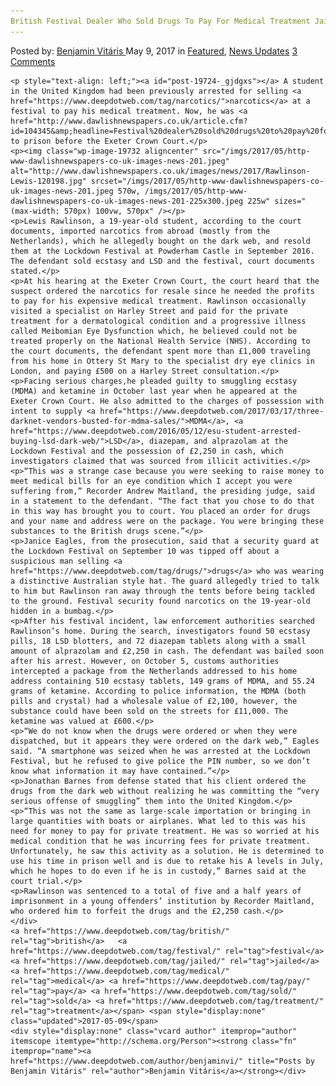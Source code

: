 ```yaml
---
British Festival Dealer Who Sold Drugs To Pay For Medical Treatment Jailed"
---
```

<article class="post-listing post-19724 post type-post status-publish format-standard has-post-thumbnail hentry  tag-british tag-festival tag-jailed tag-medical tag-pay  tag-treatment">
    <div class="post-inner">
        <span>Posted by: <a href="https://www.deepdotweb.com/author/benjaminvi/" title="">Benjamin Vitáris </a></span>
    <span>May 9, 2017</span>
    <span>in <a href="https://www.deepdotweb.com/category/deepdot-news/" rel="category tag">Featured</a>, <a href="https://www.deepdotweb.com/category/news-updates/" rel="category tag">News Updates</a></span>
    <span><a href="https://www.deepdotweb.com/2017/05/09/british-festival-dealer-sold-drugs-pay-medical-treatment-jailed/#comments">3 Comments</a></span>
    </p>
    <div class="clear"></div>
    
    <p style="text-align: left;"><a id="post-19724-_gjdgxs"></a> A student in the United Kingdom had been previously arrested for selling <a href="https://www.deepdotweb.com/tag/narcotics/">narcotics</a> at a festival to pay his medical treatment. Now, he was <a href="http://www.dawlishnewspapers.co.uk/article.cfm?id=104345&amp;headline=Festival%20dealer%20sold%20drugs%20to%20pay%20for%20medical%20treatment&amp;sectionIs=news&amp;searchyear=2017">sentenced</a> to prison before the Exeter Crown Court.</p>
    <p><img class="wp-image-19732 aligncenter" src="/imgs/2017/05/http-www-dawlishnewspapers-co-uk-images-news-201.jpeg" alt="http://www.dawlishnewspapers.co.uk/images/news/2017/Rawlinson-Lewis-120198.jpg" srcset="/imgs/2017/05/http-www-dawlishnewspapers-co-uk-images-news-201.jpeg 570w, /imgs/2017/05/http-www-dawlishnewspapers-co-uk-images-news-201-225x300.jpeg 225w" sizes="(max-width: 570px) 100vw, 570px" /></p>
    <p>Lewis Rawlinson, a 19-year-old student, according to the court documents, imported narcotics from abroad (mostly from the Netherlands), which he allegedly bought on the dark web, and resold them at the Lockdown Festival at Powderham Castle in September 2016. The defendant sold ecstasy and LSD and the festival, court documents stated.</p>
    <p>At his hearing at the Exeter Crown Court, the court heard that the suspect ordered the narcotics for resale since he needed the profits to pay for his expensive medical treatment. Rawlinson occasionally visited a specialist on Harley Street and paid for the private treatment for a dermatological condition and a progressive illness called Meibomian Eye Dysfunction which, he believed could not be treated properly on the National Health Service (NHS). According to the court documents, the defendant spent more than £1,000 traveling from his home in Ottery St Mary to the specialist dry eye clinics in London, and paying £500 on a Harley Street consultation.</p>
    <p>Facing serious charges,he pleaded guilty to smuggling ecstasy (MDMA) and ketamine in October last year when he appeared at the Exeter Crown Court. He also admitted to the charges of possession with intent to supply <a href="https://www.deepdotweb.com/2017/03/17/three-darknet-vendors-busted-for-mdma-sales/">MDMA</a>, <a href="https://www.deepdotweb.com/2016/05/12/esu-student-arrested-buying-lsd-dark-web/">LSD</a>, diazepam, and alprazolam at the Lockdown Festival and the possession of £2,250 in cash, which investigators claimed that was sourced from illicit activities.</p>
    <p>“This was a strange case because you were seeking to raise money to meet medical bills for an eye condition which I accept you were suffering from,” Recorder Andrew Maitland, the presiding judge, said in a statement to the defendant. “The fact that you chose to do that in this way has brought you to court. You placed an order for drugs and your name and address were on the package. You were bringing these substances to the British drugs scene.”</p>
    <p>Janice Eagles, from the prosecution, said that a security guard at the Lockdown Festival on September 10 was tipped off about a suspicious man selling <a href="https://www.deepdotweb.com/tag/drugs/">drugs</a> who was wearing a distinctive Australian style hat. The guard allegedly tried to talk to him but Rawlinson ran away through the tents before being tackled to the ground. Festival security found narcotics on the 19-year-old hidden in a bumbag.</p>
    <p>After his festival incident, law enforcement authorities searched Rawlinson’s home. During the search, investigators found 50 ecstasy pills, 18 LSD blotters, and 72 diazepam tablets along with a small amount of alprazolam and £2,250 in cash. The defendant was bailed soon after his arrest. However, on October 5, customs authorities intercepted a package from the Netherlands addressed to his home address containing 510 ecstasy tablets, 149 grams of MDMA, and 55.24 grams of ketamine. According to police information, the MDMA (both pills and crystal) had a wholesale value of £2,100, however, the substance could have been sold on the streets for £11,000. The ketamine was valued at £600.</p>
    <p>“We do not know when the drugs were ordered or when they were dispatched, but it appears they were ordered on the dark web,” Eagles said. “A smartphone was seized when he was arrested at the Lockdown Festival, but he refused to give police the PIN number, so we don’t know what information it may have contained.”</p>
    <p>Jonathan Barnes from defense stated that his client ordered the drugs from the dark web without realizing he was committing the “very serious offense of smuggling” them into the United Kingdom.</p>
    <p>“This was not the same as large-scale importation or bringing in large quantities with boats or airplanes. What led to this was his need for money to pay for private treatment. He was so worried at his medical condition that he was incurring fees for private treatment. Unfortunately, he saw this activity as a solution. He is determined to use his time in prison well and is due to retake his A levels in July, which he hopes to do even if he is in custody,” Barnes said at the court trial.</p>
    <p>Rawlinson was sentenced to a total of five and a half years of imprisonment in a young offenders’ institution by Recorder Maitland, who ordered him to forfeit the drugs and the £2,250 cash.</p>
    </div>
    <a href="https://www.deepdotweb.com/tag/british/" rel="tag">british</a>   <a href="https://www.deepdotweb.com/tag/festival/" rel="tag">festival</a> <a href="https://www.deepdotweb.com/tag/jailed/" rel="tag">jailed</a> <a href="https://www.deepdotweb.com/tag/medical/" rel="tag">medical</a> <a href="https://www.deepdotweb.com/tag/pay/" rel="tag">pay</a> <a href="https://www.deepdotweb.com/tag/sold/" rel="tag">sold</a> <a href="https://www.deepdotweb.com/tag/treatment/" rel="tag">treatment</a></span> <span style="display:none" class="updated">2017-05-09</span>
    <div style="display:none" class="vcard author" itemprop="author" itemscope itemtype="http://schema.org/Person"><strong class="fn" itemprop="name"><a href="https://www.deepdotweb.com/author/benjaminvi/" title="Posts by Benjamin Vitáris" rel="author">Benjamin Vitáris</a></strong></div>
    
